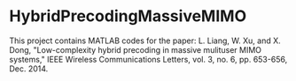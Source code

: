 # HybridPrecodingMassiveMIMO
This project contains MATLAB codes for the paper:   L. Liang, W. Xu, and X. Dong, "Low-complexity hybrid precoding in massive mulituser MIMO systems," IEEE Wireless Communications Letters, vol. 3, no. 6, pp. 653-656, Dec. 2014. 
